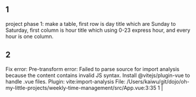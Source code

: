 ## 1
project phase 1:
make a table,
first row is day title which are Sunday to Saturday,
first column is hour title which using 0-23 express hour, and every hour is one column.

## 2
Fix error:
Pre-transform error: Failed to parse source for import analysis because the content contains invalid JS syntax. Install @vitejs/plugin-vue to handle .vue files.
  Plugin: vite:import-analysis
  File: /Users/kaiwu/git/dojo/oh-my-little-projects/weekly-time-management/src/App.vue:3:35
  1  |  <template>
  2  |    <div id="app">
  3  |      <h1>Weekly Time Management</h1>
     |                                     ^
  4  |      <div class="table-container">
  5  |        <table class="time-table">

## 3
make user can edit fields, but exclude first row and column.

## 4
after user edit the field, it would randomly attach color in background,
all background color should not be too bright.
